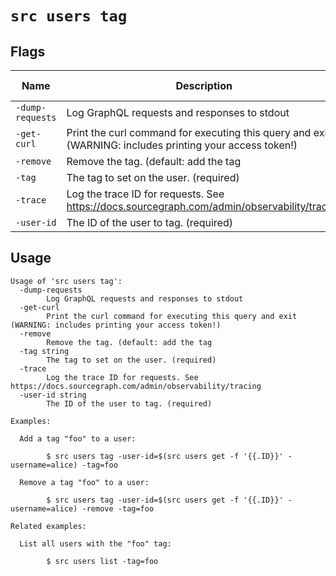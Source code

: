 # `src users tag`


## Flags

| Name | Description | Default Value |
|------|-------------|---------------|
| `-dump-requests` | Log GraphQL requests and responses to stdout | `false` |
| `-get-curl` | Print the curl command for executing this query and exit (WARNING: includes printing your access token!) | `false` |
| `-remove` | Remove the tag. (default: add the tag | `false` |
| `-tag` | The tag to set on the user. (required) |  |
| `-trace` | Log the trace ID for requests. See https://docs.sourcegraph.com/admin/observability/tracing | `false` |
| `-user-id` | The ID of the user to tag. (required) |  |


## Usage

```
Usage of 'src users tag':
  -dump-requests
    	Log GraphQL requests and responses to stdout
  -get-curl
    	Print the curl command for executing this query and exit (WARNING: includes printing your access token!)
  -remove
    	Remove the tag. (default: add the tag
  -tag string
    	The tag to set on the user. (required)
  -trace
    	Log the trace ID for requests. See https://docs.sourcegraph.com/admin/observability/tracing
  -user-id string
    	The ID of the user to tag. (required)

Examples:

  Add a tag "foo" to a user:

    	$ src users tag -user-id=$(src users get -f '{{.ID}}' -username=alice) -tag=foo

  Remove a tag "foo" to a user:

    	$ src users tag -user-id=$(src users get -f '{{.ID}}' -username=alice) -remove -tag=foo

Related examples:

  List all users with the "foo" tag:

    	$ src users list -tag=foo



```
	